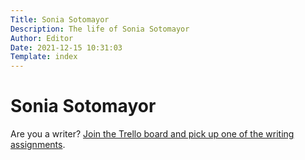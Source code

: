 ```yaml
---
Title: Sonia Sotomayor
Description: The life of Sonia Sotomayor
Author: Editor
Date: 2021-12-15 10:31:03
Template: index
---
```

# Sonia Sotomayor
Are you a writer? [Join the Trello board and pick up one of the writing assignments](https://trello.com/invite/b/hqZVpPyw/806abc65e602a810e5c44e0c7729ed46/writing-assignments).
